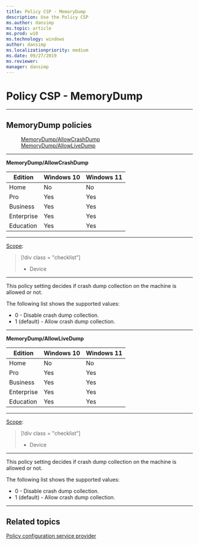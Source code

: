 ```yaml
---
title: Policy CSP - MemoryDump
description: Use the Policy CSP
ms.author: dansimp
ms.topic: article
ms.prod: w10
ms.technology: windows
author: dansimp
ms.localizationpriority: medium
ms.date: 09/27/2019
ms.reviewer: 
manager: dansimp
---
```


# Policy CSP - MemoryDump

<hr/>

<!--Policies-->
## MemoryDump policies  

<dl>
  <dd>
    <a href="#memorydump-allowcrashdump">MemoryDump/AllowCrashDump</a>
  </dd>
  <dd>
    <a href="#memorydump-allowlivedump">MemoryDump/AllowLiveDump</a>
  </dd>
</dl>

<hr/>

<!--Policy-->
<a href="" id="memorydump-allowcrashdump"></a>**MemoryDump/AllowCrashDump**  

<!--SupportedSKUs-->

|Edition|Windows 10|Windows 11|
|--- |--- |--- |
|Home|No|No|
|Pro|Yes|Yes|
|Business|Yes|Yes|
|Enterprise|Yes|Yes|
|Education|Yes|Yes|

<!--/SupportedSKUs-->
<hr/>

<!--Scope-->
[Scope](./policy-configuration-service-provider.md#policy-scope):

> [!div class = "checklist"]
> * Device

<hr/>

<!--/Scope-->
<!--Description-->
This policy setting decides if crash dump collection on the machine is allowed or not.

<!--/Description-->
<!--SupportedValues-->
The following list shows the supported values:

- 0 - Disable crash dump collection.
- 1 (default) - Allow crash dump collection.

<!--/SupportedValues-->
<!--/Policy-->

<hr/>

<!--Policy-->
<a href="" id="memorydump-allowlivedump"></a>**MemoryDump/AllowLiveDump**  

<!--SupportedSKUs-->

|Edition|Windows 10|Windows 11|
|--- |--- |--- |
|Home|No|No|
|Pro|Yes|Yes|
|Business|Yes|Yes|
|Enterprise|Yes|Yes|
|Education|Yes|Yes|

<!--/SupportedSKUs-->
<hr/>

<!--Scope-->
[Scope](./policy-configuration-service-provider.md#policy-scope):

> [!div class = "checklist"]
> * Device

<hr/>

<!--/Scope-->
<!--Description-->
This policy setting decides if crash dump collection on the machine is allowed or not.

<!--/Description-->

<!--SupportedValues-->
The following list shows the supported values:

- 0 - Disable crash dump collection.
- 1 (default) - Allow crash dump collection.

<!--/SupportedValues-->
<!--/Policy-->
<hr/>

<!--/Policies-->

## Related topics

[Policy configuration service provider](policy-configuration-service-provider.md)